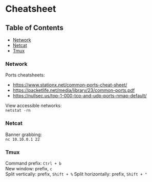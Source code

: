 # Cheatsheet

## Table of Contents
- [Network](#network)
- [Netcat](#netcat)
- [Tmux](#tmux)

### Network

Ports cheatsheets:
- https://www.stationx.net/common-ports-cheat-sheet/
- https://packetlife.net/media/library/23/common-ports.pdf
- https://nullsec.us/top-1-000-tcp-and-udp-ports-nmap-default/

View accessible networks:  
`netstat -rn`

### Netcat

Banner grabbing:  
`nc 10.10.0.1 22`

### Tmux

Command prefix: `Ctrl + b`  
New window: prefix, `c`  
Split vertically: prefix, `Shift + %`
Split horizontally: prefix, `Shift + "`
